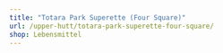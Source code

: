 ```yaml
---
title: "Totara Park Superette (Four Square)"
url: /upper-hutt/totara-park-superette-four-square/
shop: Lebensmittel
---
```

